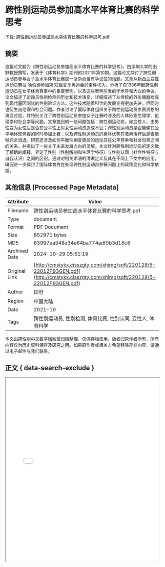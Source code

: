 # 跨性别运动员参加高水平体育比赛的科学思考

<!-- tcd_download_link -->
下载: <a href="跨性别运动员参加高水平体育比赛的科学思考.pdf" download>跨性别运动员参加高水平体育比赛的科学思考.pdf</a>
<!-- tcd_download_link_end -->

## 摘要

<!-- tcd_abstract -->
这篇论文题为《跨性别运动员参加高水平体育比赛的科学思考》，由深圳大学的田野教授撰写，发表于《体育科学》期刊的2021年第10期。这篇论文探讨了跨性别运动员参与女子高水平体育比赛这一复杂而富有争议性的话题。文章从新西兰变性运动员劳拉·哈伯德参加第32届夏季奥运会的事件切入，分析了自1936年起跨性别运动员在女子体育赛事中的重要案例，以及这些案例引发的学术界和大众的争议。论文综述了运动员性别检测的历史和技术演变，详细描述了从传统的外生殖器检查到现代基因测试的性别验证方法。这些技术随着科学的发展变得更加先进，但同时也衍生出伦理和社会问题。作者讨论了国际体育组织关于跨性别运动员参赛资格的演变过程，并特别关注了跨性别运动员参加女子比赛时涉及的人体形态生理学、伦理学和社会学等问题。文章提到的一些问题包括：跨性别运动员，如变性人，由男性变为女性后是否在公平性上对女性运动员造成不公；跨性别运动员是否能够在公平地体现包容的同时参加比赛；以及跨性别运动员的身体优势在激素治疗后是否能够完全消退。研究还涉及如何平衡性别变更后的运动员在公平竞争和社会包容之间的关系，并提出了一些关于未来发展方向的见解。本文针对跨性别运动员的定义做了精确的阐释，界定了性别（性别解剖和生理学特征）与性别认同（社会性特征与自我认识）之间的区别。通过对相关术语的清晰定义及其在不同上下文中的应用，研究进一步探讨了国际体育界在处理跨性别运动员参赛问题上的政策变化和科学依据。

<!-- tcd_abstract_end -->

## 其他信息 [Processed Page Metadata]

| Attribute       | Value                                  |
|-----------------|----------------------------------------|
| Filename        | 跨性别运动员参加高水平体育比赛的科学思考.pdf                             |
| Type            | document                                 |
| Format          | PDF Document                               |
| Size            | 852971 bytes                           |
| MD5             | 63997ea948e34e64ba774adf9b3d18c8                                  |
| Archived Date   | 2024-10-29 05:51:19                             |
| Original Link   | [http://cmstykx.cisszgty.com/xhimg/soft/220128/5-22012P93GEN.pdf](http://cmstykx.cisszgty.com/xhimg/soft/220128/5-22012P93GEN.pdf)                         |
| Author          | 田野                               |
| Region          | 中国大陆                               |
| Date            | 2021-10                                 |
| Tags            | 跨性别运动员, 性别检测, 体育比赛, 性别认同, 变性人, 体育科学                                 |

本文由跨性别中文数字档案馆归档整理，仅供存档使用。版权归原作者所有，所有内容仅为历史资料保存及研究之用。如果原作者或相关方希望移除存档内容，请通过电子邮件与我们联系。

## 正文 { data-search-exclude }

<!-- tcd_main_text -->
<iframe src="../跨性别运动员参加高水平体育比赛的科学思考.pdf" width="100%" height="600px">
    <p>无法显示PDF，请下载查看。</p>
</iframe>
<!-- tcd_main_text_end -->

